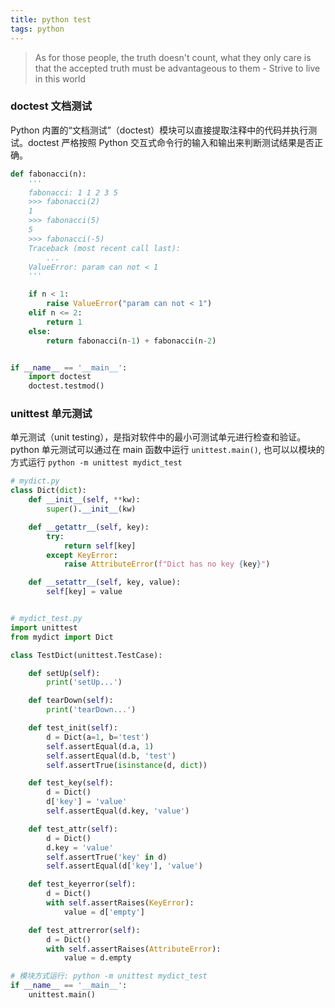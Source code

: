 ```yaml
---
title: python test
tags: python
---
```


> As for those people, the truth doesn't count, what they only care is that the accepted truth must be advantageous to them - Strive to live in this world

### doctest 文档测试

Python 内置的“文档测试”（doctest）模块可以直接提取注释中的代码并执行测试。doctest 严格按照 Python 交互式命令行的输入和输出来判断测试结果是否正确。

```python
def fabonacci(n):
    '''
    fabonacci: 1 1 2 3 5
    >>> fabonacci(2)
    1
    >>> fabonacci(5)
    5
    >>> fabonacci(-5)
    Traceback (most recent call last):
        ...
    ValueError: param can not < 1
    '''

    if n < 1:
        raise ValueError("param can not < 1")
    elif n <= 2:
        return 1
    else:
        return fabonacci(n-1) + fabonacci(n-2)


if __name__ == '__main__':
    import doctest
    doctest.testmod()
```

### unittest 单元测试

单元测试（unit testing），是指对软件中的最小可测试单元进行检查和验证。
python 单元测试可以通过在 main 函数中运行 `unittest.main()`, 也可以以模块的方式运行 `python -m unittest mydict_test`

```python
# mydict.py
class Dict(dict):
    def __init__(self, **kw):
        super().__init__(kw)

    def __getattr__(self, key):
        try:
            return self[key]
        except KeyError:
            raise AttributeError(f"Dict has no key {key}")

    def __setattr__(self, key, value):
        self[key] = value


# mydict_test.py
import unittest
from mydict import Dict

class TestDict(unittest.TestCase):

    def setUp(self):
        print('setUp...')

    def tearDown(self):
        print('tearDown...')

    def test_init(self):
        d = Dict(a=1, b='test')
        self.assertEqual(d.a, 1)
        self.assertEqual(d.b, 'test')
        self.assertTrue(isinstance(d, dict))

    def test_key(self):
        d = Dict()
        d['key'] = 'value'
        self.assertEqual(d.key, 'value')

    def test_attr(self):
        d = Dict()
        d.key = 'value'
        self.assertTrue('key' in d)
        self.assertEqual(d['key'], 'value')

    def test_keyerror(self):
        d = Dict()
        with self.assertRaises(KeyError):
            value = d['empty']

    def test_attrerror(self):
        d = Dict()
        with self.assertRaises(AttributeError):
            value = d.empty

# 模块方式运行: python -m unittest mydict_test
if __name__ == '__main__':
    unittest.main()
```
